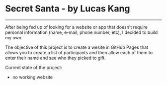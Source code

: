 # Secret Santa - by Lucas Kang
---
After being fed up of looking for a website or app that doesn't require personal information (name, e-mail, phone number, etc), I decided to build my own.

The objective of this project is to create a wesite in GitHub Pages that allows you to create a list of participants and then allow each of them to enter their name and see who they picked to gift.

Current state of the project:

* no working website
